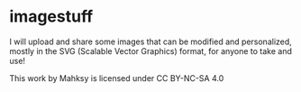 # imagestuff

I will upload and share some images that can be modified and personalized, mostly in the SVG (Scalable Vector Graphics) format, for anyone to take and use!

This work by Mahksy is licensed under CC BY-NC-SA 4.0
